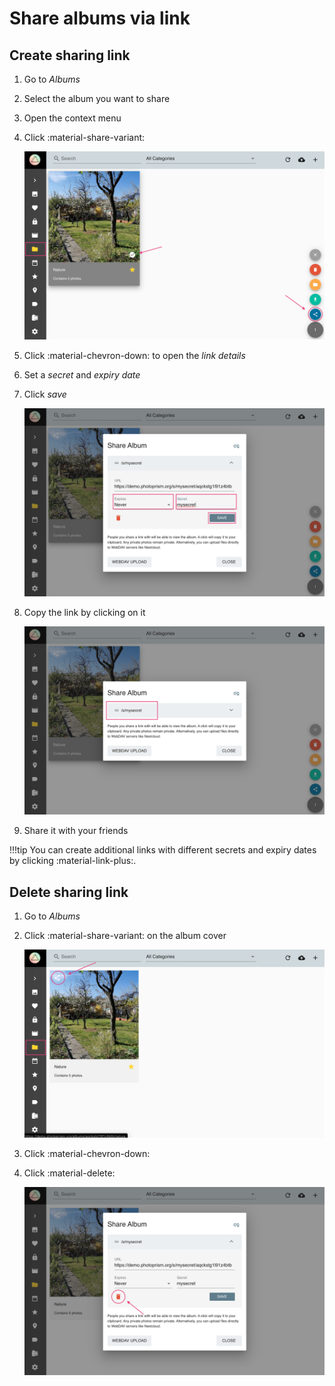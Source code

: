 # Share albums via link #

## Create sharing link ##
1. Go to *Albums*
2. Select the album you want to share
3. Open the context menu
4. Click :material-share-variant:
    
    ![Screenshot](img/share-1.png)
    
5. Click :material-chevron-down: to open the *link details*
6. Set a *secret* and *expiry date*
7. Click *save*
    
    ![Screenshot](img/share-2.png)
    
8. Copy the link by clicking on it
    
    ![Screenshot](img/share-3.png)
    
9. Share it with your friends



!!!tip
    You can create additional links with different secrets and expiry dates by clicking :material-link-plus:.

## Delete sharing link ##

1. Go to *Albums*
2. Click :material-share-variant: on the album cover

    ![Screenshot](img/delete-share-1.png)
    
3. Click :material-chevron-down:
4. Click :material-delete:

     ![Screenshot](img/delete-share-2.png)
